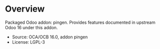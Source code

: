 # Overview

Packaged Odoo addon: pingen. Provides features documented in upstream Odoo 16 under this addon.

- Source: OCA/OCB 16.0, addon pingen
- License: LGPL-3
